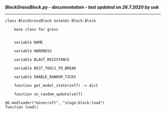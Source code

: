 ***BlockGrassBlock.py - documentation - last updated on 26.7.2020 by uuk***
___

    class BlockGrassBlock extends Block.Block
        
        base class for grass


        variable NAME

        variable HARDNESS

        variable BLAST_RESISTANCE

        variable BEST_TOOLS_TO_BREAK

        variable ENABLE_RANDOM_TICKS

        function get_model_state(self) -> dict

        function on_random_update(self)

    @G.modloader("minecraft", "stage:block:load")
    function load()